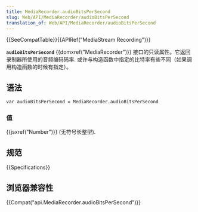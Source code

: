 ```yaml
---
title: MediaRecorder.audioBitsPerSecond
slug: Web/API/MediaRecorder/audioBitsPerSecond
translation_of: Web/API/MediaRecorder/audioBitsPerSecond
---
```

{{SeeCompatTable}}{{APIRef("MediaStream Recording")}}

**`audioBitsPerSecond`** {{domxref("MediaRecorder")}} 接口的只读属性。它返回录制器所使用的音频编码码率. 或许与构造函数中指定的比特率有些不同（如果调用构造函数的时候有指定）。

## 语法

```plain
var audioBitsPerSecond = MediaRecorder.audioBitsPerSecond
```

### 值

{{jsxref("Number")}} (无符号长整型).

## 规范

{{Specifications}}

## 浏览器兼容性

{{Compat("api.MediaRecorder.audioBitsPerSecond")}}
